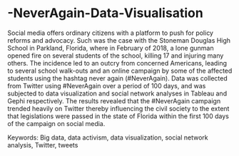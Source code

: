 # -NeverAgain-Data-Visualisation
Social media offers ordinary citizens with a platform to push for policy reforms and advocacy. Such was the case with the Stoneman Douglas High School in Parkland, Florida, where in February of 2018, a lone gunman opened fire on several students of the school, killing 17 and injuring many others. The incidence led to an outcry from concerned Americans, leading to several school walk-outs and an online campaign by some of the affected students using the hashtag never again (#NeverAgain).
Data was collected from Twitter using #NeverAgain over a period of 100 days, and was subjected to data visualization and social network analyses in Tableau and Gephi respectively. The results revealed that the #NeverAgain campaign trended heavily on Twitter thereby influencing the civil society to the extent that legislations were passed in the state of Florida within the first 100 days of the campaign on social media.

Keywords: Big data, data activism, data visualization, social network analysis, Twitter, tweets


